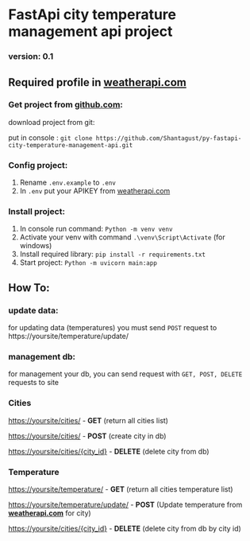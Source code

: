 # FastApi city temperature management api project

### version: 0.1

## Required profile in [weatherapi.com](https://weatherapi.com)


### Get project from **[github.com](https://github.com/Shantagust/py-fastapi-city-temperature-management-api.git)**:
download project from git: 

put in console : 
`git clone https://github.com/Shantagust/py-fastapi-city-temperature-management-api.git`

### Config project:
1. Rename `.env.example` to `.env`
2. In `.env` put your APIKEY from [weatherapi.com](https://weatherapi.com)


### Install project:
1. In console run command: `Python -m venv venv`
2. Activate your venv with command `.\venv\Script\Activate` (for windows)
3. Install required library: `pip install -r requirements.txt`
4. Start project: `Python -m uvicorn main:app`

## How To:
### update data:
for updating data (temperatures) you must send `POST` request to https://yoursite/temperature/update/

### management db:
for management your db, you can send request with `GET, POST, DELETE` requests to site

### Cities
[https://yoursite/cities/](https://yoursite/cities/) - **GET** (return all cities list)


[https://yoursite/cities/](https://yoursite/cities/) - **POST** (create city in db)

[https://yoursite/cities/{city_id}](https://yoursite/cities/{city_id}) - **DELETE** (delete city from db)



### Temperature 
[https://yoursite/temperature/](https://yoursite/temperature/) - **GET** (return all cities temperature list)

[https://yoursite/temperature/update/](https://yoursite/temperature/update/) - **POST** (Update temperature from **[weatherapi.com](https://weatherapi.com)** for city)

[https://yoursite/cities/{city_id}](https://yoursite/cities/{city_id}) - **DELETE** (delete city from db by city id)